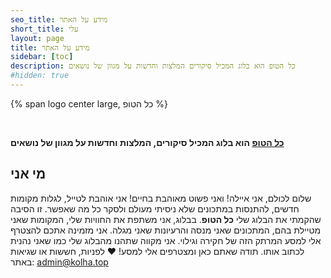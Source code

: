 ```yaml
---
seo_title: מידע על האתר
short_title: עלי
layout: page
title: מידע על האתר
sidebar: [toc]
description: כל הטופ הוא בלוג המכיל סיקורים המלצות וחדשות על מגוון של נושאים
#hidden: true
---
```


<p>
{% span logo center large, כל הטופ %}
<!-- {% span center small logo, רק הטופ וכל מה שיש ממנו %} -->
</p>
<br>

**[כל הטופ](https://kolha.top) הוא בלוג המכיל סיקורים, המלצות וחדשות על מגוון של נושאים**

<!-- {} link example blog, https://volantis.js.org/examples/ %} -->
<a id="ayala"></a>
## מי אני
שלום לכולם, אני איילה! ואני פשוט מאוהבת בחיים! אני אוהבת לטייל, לגלות מקומות חדשים, להתנסות במתכונים שלא ניסיתי מעולם ולסקר כל מה שאפשר. זו הסיבה שהקמתי את הבלוג שלי **כל הטופ**.
 בבלוג, אני משתפת את החוויות שלי, המקומות שאני מטיילת בהם, המתכונים שאני מנסה והרעיונות שאני מגלה. אני מזמינה אתכם להצטרף אלי למסע המרתק הזה של חקירה וגילוי. אני מקווה שתהנו מהבלוג שלי כמו שאני נהנית לכתוב אותו. תודה שאתם כאן ומצטרפים אלי למסע! ❤
לפניות, חששות או שגיאות באתר: admin@kolha.top